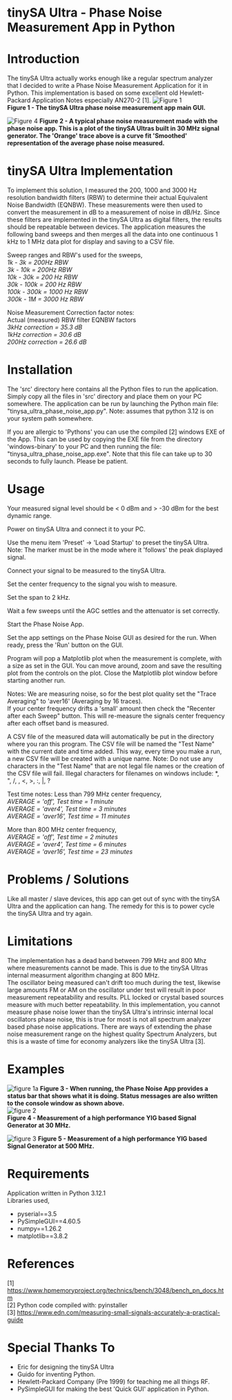 # tinySA Ultra - Phase Noise Measurement App in Python
 
# Introduction
The tinySA Ultra actually works enough like a regular spectrum analyzer that I decided to write a Phase Noise Measurement Application for it in Python. This implementation is based on some excellent old Hewlett-Packard Application Notes especially AN270-2 [1].
![Figure 1](https://github.com/Hagtronics/tinySA-Ultra-Phase-Noise/blob/main/docs/pn_figure1.PNG?raw=true)   
**Figure 1 - The tinySA Ultra phase noise measurement app main GUI.**  

![Figure 4](https://github.com/Hagtronics/tinySA-Ultra-Phase-Noise/blob/main/docs/pn_figure4.PNG?raw=true)
**Figure 2 - A typical phase noise measurement made with the phase noise app. This is a plot of the tinySA Ultras built in 30 MHz signal generator. The 'Orange' trace above is a curve fit 'Smoothed' representation of the average phase noise measured.**  
# tinySA Ultra Implementation
To implement this solution, I measured the 200, 1000 and 3000 Hz resolution bandwidth filters (RBW) to determine their actual Equivalent Noise Bandwidth (EQNBW). These measurements were then used to convert the measurement in dB to a measurement of noise in dB/Hz. Since these filters are implemented in the tinySA Ultra as digital filters, the results should be repeatable between devices. The application measures the following band sweeps and then merges all the data into one continuous 1 kHz to 1 MHz data plot for display and saving to a CSV file.    
   
Sweep ranges and RBW's used for the sweeps,  
*1k - 3k       = 200Hz RBW  
3k - 10k      = 200Hz RBW  
10k - 30k     = 200 Hz RBW  
30k - 100k    = 200 Hz RBW  
100k - 300k   = 1000 Hz RBW  
300k - 1M     = 3000 Hz RBW*  
  
Noise Measurement Correction factor notes:  
Actual (measured) RBW filter EQNBW factors  
*3kHz correction = 35.3 dB  
1kHz correction = 30.6 dB  
200Hz correction = 26.6 dB*  
# Installation
The 'src' directory here contains all the Python files to run the application. Simply copy all the files in 'src' directory and place them on your PC somewhere. The application can be run by launching the Python main file: "tinysa_ultra_phase_noise_app.py". Note: assumes that python 3.12 is on your system path somewhere.

If you are allergic to 'Pythons' you can use the compiled [2] windows EXE of the App. This can be used by copying the EXE file from the directory 'windows-binary' to your PC and then running the file: "tinysa_ultra_phase_noise_app.exe". Note that this file can take up to 30 seconds to fully launch. Please be patient.
# Usage
   Your measured signal level should be < 0 dBm and > -30 dBm for the best dynamic range. 
   
   Power on tinySA Ultra and connect it to your PC.
   
   Use the menu item 'Preset' -> 'Load Startup' to preset the tinySA Ultra. Note: The marker must be in the mode where it 'follows' the peak displayed signal.
   
   Connect your signal to be measured to the tinySA Ultra. 
   
   Set the center frequency to the signal you wish to measure. 
   
   Set the span to 2 kHz. 
   
   Wait a few sweeps until the AGC settles and the attenuator is set correctly. 
   
   Start the Phase Noise App.
   
   Set the app settings on the Phase Noise GUI as desired for the run. 
   When ready, press the 'Run' button on the GUI. 
   
   Program will pop a Matplotlib plot when the measurement is complete, with a size as set in the GUI. You can move around, zoom and save the resulting plot from the controls on the plot.
   Close the Matplotlib plot window before starting another run. 
  
 Notes:
   We are measuring noise, so for the best plot quality set the "Trace Averaging" to 'aver16' (Averaging by 16 traces).  
   If your center frequency drifts a 'small' amount then check the "Recenter after each Sweep" button. 
   This will re-measure the signals center frequency after each offset band is measured. 
   
   A CSV file of the measured data will automatically be put in the directory where you ran 
   this program. The CSV file will be named the "Test Name" with the current date and time added. 
   This way, every time you make a run, a new CSV file will be created with a unique name. Note: Do not use any characters in the "Test Name" that are not legal file names or the creation of the CSV file will fail. Illegal characters for filenames on windows include: *, ", /, \, <, >, :, |, ?
  
 Test time notes:
   Less than 799 MHz center frequency,  
    *AVERAGE = 'off', Test time = 1 minute  
    AVERAGE = 'aver4', Test time = 3 minutes  
    AVERAGE = 'aver16', Test time = 11 minutes*  
    
   More than 800 MHz center frequency,  
    *AVERAGE = 'off', Test time = 2 minutes  
    AVERAGE = 'aver4', Test time = 6 minutes  
    AVERAGE = 'aver16', Test time = 23 minutes*  

# Problems / Solutions
Like all master / slave devices, this app can get out of sync with the tinySA Ultra and the application can hang. The remedy for this is to power cycle the tinySA Ultra and try again.
# Limitations 
The implementation has a dead band between 799 MHz and 800 Mhz where measurements cannot be made. This is due to the tinySA Ultras internal measurment algorithm changing at 800 MHz.  
The oscillator being measured can't drift too much during the test, likewise large amounts FM or AM on the oscillator under test will result in poor measurement repeatability and results. PLL locked or crystal based sources measure with much better repeatability. In this implementation, you cannot measure phase noise lower than the tinySA Ultra's intrinsic internal local oscillators phase noise, this is true for most is not all spectrum analyzer based phase noise applications. There are ways of extending the phase noise measurement range on the highest quality Spectrum Analyzers, but this is a waste of time for economy analyzers like the tinySA Ultra [3].
# Examples
![figure 1a](https://github.com/Hagtronics/tinySA-Ultra-Phase-Noise/blob/main/docs/pn_figure1a.PNG?raw=true)
**Figure 3 - When running, the Phase Noise App provides a status bar that shows what it is doing. Status messages are also written to the console window as shown above.**  
![figure 2](https://github.com/Hagtronics/tinySA-Ultra-Phase-Noise/blob/main/docs/pn_figure2.PNG?raw=true)  
**Figure 4 - Measurement of a high performance YIG based Signal Generator at 30 MHz.** 

![figure 3](https://github.com/Hagtronics/tinySA-Ultra-Phase-Noise/blob/main/docs/pn_figure3.PNG?raw=true)
**Figure 5 - Measurement of a high performance YIG based Signal Generator at 500 MHz.**   
# Requirements
Application written in Python 3.12.1  
Libraries used,  
  * pyserial==3.5
  * PySimpleGUI==4.60.5
  * numpy==1.26.2
  * matplotlib==3.8.2
# References
[1] https://www.hpmemoryproject.org/technics/bench/3048/bench_pn_docs.htm  
[2] Python code compiled with: pyinstaller  
[3] https://www.edn.com/measuring-small-signals-accurately-a-practical-guide   
# Special Thanks To
* Eric for designing the tinySA Ultra  
* Guido for inventing Python.  
* Hewlett-Packard Company (Pre 1999) for teaching me all things RF.  
* PySimpleGUI for making the best 'Quick GUI' application in Python.  
